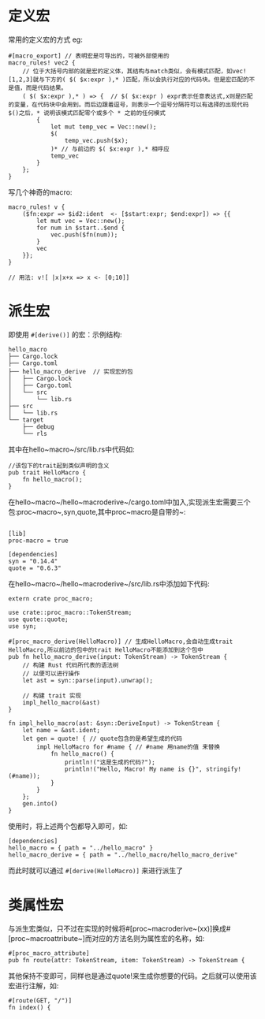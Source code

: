 定义宏
======

常用的定义宏的方式 eg:

``` {.rust}
#[macro_export] // 表明宏是可导出的，可被外部使用的
macro_rules! vec2 { 
    // 位于大括号内部的就是宏的定义体，其结构与match类似，会有模式匹配，如vec![1,2,3]就与下方的( $( $x:expr ),* )匹配，所以会执行对应的代码块。但是宏匹配的不是值，而是代码结果。
    ( $( $x:expr ),* ) => {  // $( $x:expr ) expr表示任意表达式,x则是匹配的变量，在代码块中会用到。而后边跟着逗号，则表示一个逗号分隔符可以有选择的出现代码$()之后，* 说明该模式匹配零个或多个 * 之前的任何模式
        {
            let mut temp_vec = Vec::new();
            $(
                temp_vec.push($x);
            )* // 与前边的 $( $x:expr ),* 相呼应 
            temp_vec
        }
    };
}
```

写几个神奇的macro:

``` {.rust}
macro_rules! v {
    ($fn:expr => $id2:ident  <- [$start:expr; $end:expr]) => {{
        let mut vec = Vec::new();
        for num in $start..$end {
            vec.push($fn(num));
        }
        vec
    }};
}

// 用法: v![ |x|x+x => x <- [0;10]]
```

派生宏
======

即使用 `#[derive()]` 的宏：示例结构:

``` {.rust}
hello_macro
├── Cargo.lock
├── Cargo.toml
├── hello_macro_derive  // 实现宏的包
│   ├── Cargo.lock
│   ├── Cargo.toml
│   └── src
│       └── lib.rs
├── src
│   └── lib.rs
└── target
    ├── debug
    └── rls
```

其中在hello~macro~/src/lib.rs中代码如:

``` {.rust}
//该包下的trait起到类似声明的含义
pub trait HelloMacro {
    fn hello_macro();
}
```

在hello~macro~/hello~macroderive~/cargo.toml中加入,实现派生宏需要三个包:proc~macro~,syn,quote,其中proc~macro是自带的~:

``` {.rust}

[lib]
proc-macro = true

[dependencies]
syn = "0.14.4"
quote = "0.6.3"
```

在hello~macro~/hello~macroderive~/src/lib.rs中添加如下代码:

``` {.rust}
extern crate proc_macro;

use crate::proc_macro::TokenStream;
use quote::quote;
use syn;

#[proc_macro_derive(HelloMacro)] // 生成HelloMacro,会自动生成trait HelloMacro,所以前边的包中的trait HelloMacro不能添加到这个包中
pub fn hello_macro_derive(input: TokenStream) -> TokenStream {
    // 构建 Rust 代码所代表的语法树
    // 以便可以进行操作
    let ast = syn::parse(input).unwrap();

    // 构建 trait 实现
    impl_hello_macro(&ast)
}

fn impl_hello_macro(ast: &syn::DeriveInput) -> TokenStream {
    let name = &ast.ident;
    let gen = quote! { // quote包含的是希望生成的代码
        impl HelloMacro for #name { // #name 用name的值 来替换
            fn hello_macro() {
                println!("这是生成的代码?");
                println!("Hello, Macro! My name is {}", stringify!(#name));
            }
        }
    };
    gen.into()
}
```

使用时，将上述两个包都导入即可，如:

``` {.rust}
[dependencies]
hello_macro = { path = "../hello_macro" }
hello_macro_derive = { path = "../hello_macro/hello_macro_derive" 
```

而此时就可以通过 `#[derive(HelloMacro)]` 来进行派生了

类属性宏
========

与派生宏类似，只不过在实现的时候将\#\[proc~macroderive~(xx)\]换成\#\[proc~macroattribute~\]而对应的方法名则为属性宏的名称，如:

``` {.rust}
#[proc_macro_attribute]
pub fn route(attr: TokenStream, item: TokenStream) -> TokenStream {
```

其他保持不变即可，同样也是通过quote!来生成你想要的代码。之后就可以使用该宏进行注解，如:

``` {.rust}
#[route(GET, "/")]
fn index() {
```
